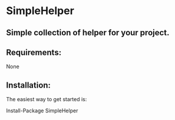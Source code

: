 # SimpleHelper
Simple collection of helper for your project.
-----------------------------------------------------

## Requirements:
None
    
## Installation:
The easiest way to get started is:

Install-Package SimpleHelper

